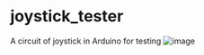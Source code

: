 # joystick_tester
A circuit of joystick in Arduino for testing
![image](https://github.com/user-attachments/assets/55c9add9-3e78-4990-ae9f-d76684d45502)
